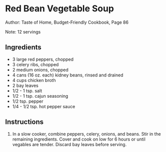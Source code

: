 # Red Bean Vegetable Soup

Author: Taste of Home, Budget-Friendly Cookbook, Page 86

Note: 12 servings

## Ingredients
- 3 large red peppers, chopped
- 3 celery ribs, chopped
- 2 medium onions, chopped
- 4 cans (16 oz. each) kidney beans, rinsed and drained
- 4 cups chicken broth
- 2 bay leaves
- 1/2 - 1 tsp. salt
- 1/2 - 1 tsp. cajun seasoning
- 1/2 tsp. pepper
- 1/4 - 1/2 tsp. hot pepper sauce

## Instructions
1. In a slow cooker, combine peppers, celery, onions, and beans. Stir in the remaining ingredients. Cover and cook on low for 6 hours or until vegables are tender. Discard bay leaves before serving.